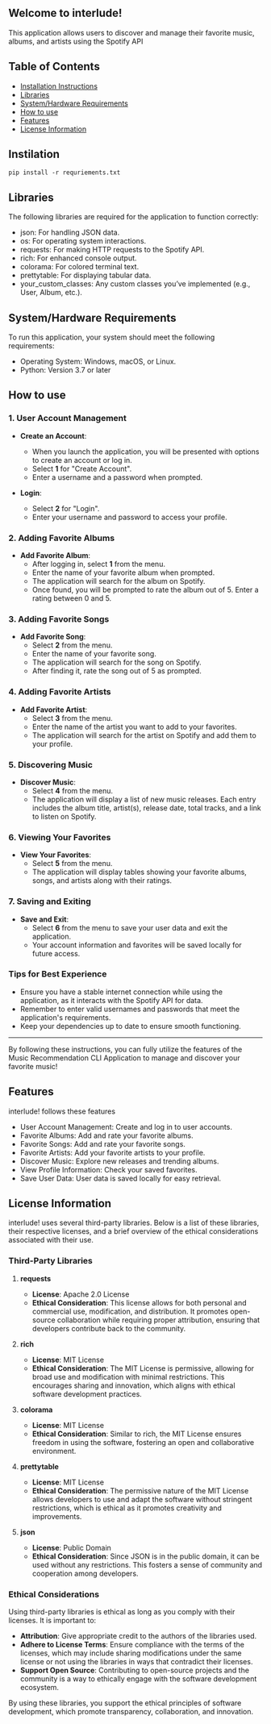 ## Welcome to interlude!
This application allows users to discover and manage their favorite music, albums, and artists using the Spotify API

## Table of Contents
- [Installation Instructions](#installation-instructions)
- [Libraries](#dependencies)
- [System/Hardware Requirements](#systemhardware-requirements)
- [How to use](#How-to-use)
- [Features](#features)
- [License Information](#license-information)

## Instilation 
```
pip install -r requriements.txt
```

## Libraries 
The following libraries are required for the application to function correctly:

- json: For handling JSON data.
- os: For operating system interactions.
- requests: For making HTTP requests to the Spotify API.
- rich: For enhanced console output.
- colorama: For colored terminal text.
- prettytable: For displaying tabular data.
- your_custom_classes: Any custom classes you’ve implemented (e.g., User, Album, etc.).

## System/Hardware Requirements

To run this application, your system should meet the following requirements:

- Operating System: Windows, macOS, or Linux.
- Python: Version 3.7 or later

## How to use
### 1. User Account Management

- **Create an Account**:
  - When you launch the application, you will be presented with options to create an account or log in.
  - Select **1** for "Create Account".
  - Enter a username and a password when prompted.

- **Login**:
  - Select **2** for "Login".
  - Enter your username and password to access your profile.

### 2. Adding Favorite Albums

- **Add Favorite Album**:
  - After logging in, select **1** from the menu.
  - Enter the name of your favorite album when prompted.
  - The application will search for the album on Spotify.
  - Once found, you will be prompted to rate the album out of 5. Enter a rating between 0 and 5.

### 3. Adding Favorite Songs

- **Add Favorite Song**:
  - Select **2** from the menu.
  - Enter the name of your favorite song.
  - The application will search for the song on Spotify.
  - After finding it, rate the song out of 5 as prompted.

### 4. Adding Favorite Artists

- **Add Favorite Artist**:
  - Select **3** from the menu.
  - Enter the name of the artist you want to add to your favorites.
  - The application will search for the artist on Spotify and add them to your profile.

### 5. Discovering Music

- **Discover Music**:
  - Select **4** from the menu.
  - The application will display a list of new music releases. Each entry includes the album title, artist(s), release date, total tracks, and a link to listen on Spotify.

### 6. Viewing Your Favorites

- **View Your Favorites**:
  - Select **5** from the menu.
  - The application will display tables showing your favorite albums, songs, and artists along with their ratings.

### 7. Saving and Exiting

- **Save and Exit**:
  - Select **6** from the menu to save your user data and exit the application.
  - Your account information and favorites will be saved locally for future access.

### Tips for Best Experience

- Ensure you have a stable internet connection while using the application, as it interacts with the Spotify API for data.
- Remember to enter valid usernames and passwords that meet the application's requirements.
- Keep your dependencies up to date to ensure smooth functioning.

---

By following these instructions, you can fully utilize the features of the Music Recommendation CLI Application to manage and discover your favorite music!

## Features 

interlude! follows these features 

- User Account Management: Create and log in to user accounts.
- Favorite Albums: Add and rate your favorite albums.
- Favorite Songs: Add and rate your favorite songs.
- Favorite Artists: Add your favorite artists to your profile.
- Discover Music: Explore new releases and trending albums.
- View Profile Information: Check your saved favorites.
- Save User Data: User data is saved locally for easy retrieval.

## License Information

interlude! uses several third-party libraries. Below is a list of these libraries, their respective licenses, and a brief overview of the ethical considerations associated with their use.

### Third-Party Libraries

1. **requests**
   - **License**: Apache 2.0 License
   - **Ethical Consideration**: This license allows for both personal and commercial use, modification, and distribution. It promotes open-source collaboration while requiring proper attribution, ensuring that developers contribute back to the community.

2. **rich**
   - **License**: MIT License
   - **Ethical Consideration**: The MIT License is permissive, allowing for broad use and modification with minimal restrictions. This encourages sharing and innovation, which aligns with ethical software development practices.

3. **colorama**
   - **License**: MIT License
   - **Ethical Consideration**: Similar to rich, the MIT License ensures freedom in using the software, fostering an open and collaborative environment.

4. **prettytable**
   - **License**: MIT License
   - **Ethical Consideration**: The permissive nature of the MIT License allows developers to use and adapt the software without stringent restrictions, which is ethical as it promotes creativity and improvements.

5. **json**
   - **License**: Public Domain
   - **Ethical Consideration**: Since JSON is in the public domain, it can be used without any restrictions. This fosters a sense of community and cooperation among developers.

### Ethical Considerations

Using third-party libraries is ethical as long as you comply with their licenses. It is important to:

- **Attribution**: Give appropriate credit to the authors of the libraries used.
- **Adhere to License Terms**: Ensure compliance with the terms of the licenses, which may include sharing modifications under the same license or not using the libraries in ways that contradict their licenses.
- **Support Open Source**: Contributing to open-source projects and the community is a way to ethically engage with the software development ecosystem.

By using these libraries, you support the ethical principles of software development, which promote transparency, collaboration, and innovation.

